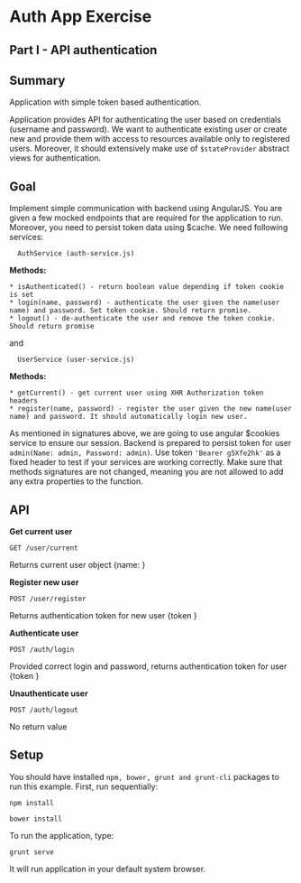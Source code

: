# Auth App Exercise
## Part I - API authentication

## Summary
Application with simple token based authentication.

Application provides API for authenticating the user based on credentials (username and password).
We want to authenticate existing user or create new and provide them with access to resources available
only to registered users. Moreover, it should extensively make use of `$stateProvider` abstract views
for authentication.

## Goal

Implement simple communication with backend using AngularJS. You are given a few mocked endpoints that 
are required for the application to run. Moreover, you need to persist token data using $cache. 
We need following services:

```
  AuthService (auth-service.js)
```

**Methods:**

    * isAuthenticated() - return boolean value depending if token cookie is set
    * login(name, password) - authenticate the user given the name(user name) and password. Set token cookie. Should return promise.
    * logout() - de-authenticate the user and remove the token cookie. Should return promise

and

```
  UserService (user-service.js)
```

**Methods:**

    * getCurrent() - get current user using XHR Authorization token headers
    * register(name, password) - register the user given the new name(user name) and password. It should automatically login new user.

As mentioned in signatures above, we are going to use angular $cookies service to ensure our session. Backend
is prepared to persist token for user ```admin(Name: admin, Password: admin)```. Use token ```'Bearer g5Xfe2hk'``` as 
a fixed header to test if your services are working correctly. Make sure that methods signatures are not changed, 
meaning you are not allowed to add any extra properties to the function.

## API

**Get current user**

`GET /user/current`

Returns current user object {name: <user name>}

**Register new user**

`POST /user/register`

Returns authentication token for new user {token <token>}

**Authenticate user**

`POST /auth/login`

Provided correct login and password, returns authentication token for user {token <token>}

**Unauthenticate user**

`POST /auth/logout`

No return value

## Setup

You should have installed `npm, bower, grunt and grunt-cli` packages to run this example.
First, run sequentially:

```
npm install
```
```
bower install
```

To run the application, type:

```
grunt serve
```

It will run application in your default system browser.

